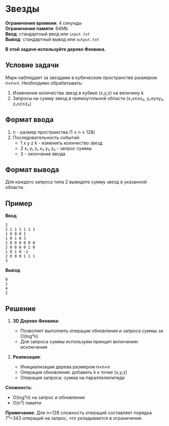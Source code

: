 # Звезды

**Ограничение времени**: 4 секунды  
**Ограничение памяти**: 64Mb  
**Ввод**: стандартный ввод или `input.txt`  
**Вывод**: стандартный вывод или `output.txt`  

**В этой задаче используйте дерево Фенвика.**

## Условие задачи
Марк наблюдает за звездами в кубическом пространстве размером n×n×n. Необходимо обрабатывать:
1. Изменение количества звезд в кубике (x,y,z) на величину k
2. Запросы на сумму звезд в прямоугольной области (x₁≤x≤x₂, y₁≤y≤y₂, z₁≤z≤z₂)

## Формат ввода
1. n - размер пространства (1 ≤ n ≤ 128)
2. Последовательность событий:
   - 1 x y z k - изменить количество звезд
   - 2 x₁ y₁ z₁ x₂ y₂ z₂ - запрос суммы
   - 3 - окончание ввода

## Формат вывода
Для каждого запроса типа 2 выведите сумму звезд в указанной области.

## Пример
**Ввод**  
```
2
2 1 1 1 1 1 1
1 0 0 0 1
1 0 1 0 3
2 0 0 0 0 0 0
2 0 0 0 0 1 0
1 0 1 0 -2
2 0 0 0 1 1 1
3
```

**Вывод**  
```
0
1
4
2
```

## Решение
1. **3D Дерево Фенвика**:
   - Позволяет выполнять операции обновления и запроса суммы за O(log³n)
   - Для запроса суммы используем принцип включения-исключения

2. **Реализация**:
   - Инициализация дерева размером n×n×n
   - Операция обновления: добавить k к точке (x,y,z)
   - Операция запроса: сумма на параллелепипеде

**Сложность**:
- O(log³n) на запрос и обновление
- O(n³) памяти

**Примечание**: Для n=128 сложность операций составляет порядка 7³=343 операций на запрос, что укладывается в ограничения.